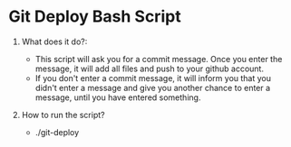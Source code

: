 # Git Deploy Bash Script 

1. What does it do?: 
    - This script will ask you for a commit message. Once you enter the message, it will add all files and push to your github account. 
    - If you don't enter a commit message, it will inform you that you didn't enter a message and give you another chance to enter a message, until you have entered something. 

2. How to run the script? 
    - ./git-deploy 